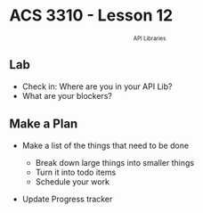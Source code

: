 <!-- .slide: data-background="./Images/header.svg" data-background-repeat="none" data-background-size="40% 40%" data-background-position="center 10%" class="header" -->
# ACS 3310 - Lesson 12

<small style="display:block;text-align:center"><small style="display:block;text-align:center">API Libraries</small></small>

<!-- Put a link to the slides so that students can find them -->

<!-- ➡️ [**Slides**](/Syllabus-Template/Slides/Lesson1.html ':ignore') -->

<!-- > -->

## Lab

- Check in: Where are you in your API Lib?
- What are your blockers? 

## Make a Plan

- Make a list of the things that need to be done
  - Break down large things into smaller things
  - Turn it into todo items
  - Schedule your work

- Update Progress tracker